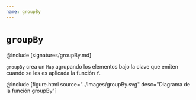```yaml
---
name: groupBy
---
```


# `groupBy`

@include [signatures/groupBy.md]

`groupBy` crea un `Map` agrupando los elementos bajo la clave que emiten cuando se les es aplicada la función `f`.

@include [figure.html source="../images/groupBy.svg" desc="Diagrama de la función groupBy"]

